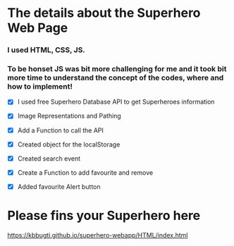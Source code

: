 # The details about the Superhero Web Page

### I used HTML, CSS, JS.
### To be honset JS was bit more challenging for me and it took bit more time to understand the concept of the codes, where and how to implement!

- [x] I used free Superhero Database API to get Superheroes information
- [x] Image Representations and Pathing
- [x] Add a Function to call the API
- [x] Created object for the localStorage
- [x] Created search event
- [x] Create a Function to add favourite and remove
- [x] Added favourite Alert button


# Please fins your Superhero here
https://kbbugti.github.io/superhero-webapp/HTML/index.html
